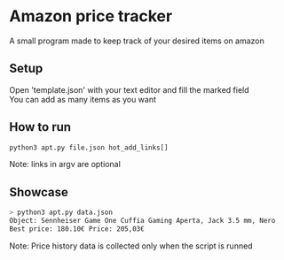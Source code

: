 # Amazon price tracker

A small program made to keep track of your desired items on amazon 

## Setup
Open 'template.json' with your text editor and fill the marked field <br>
You can add as many items as you want

## How to run
```Bash
python3 apt.py file.json hot_add_links[]
```
Note: links in argv are optional

## Showcase
```Bash
> python3 apt.py data.json
Object: Sennheiser Game One Cuffia Gaming Aperta, Jack 3.5 mm, Nero
Best price: 180.10€ Price: 205,03€
```

Note: Price history data is collected only when the script is runned
